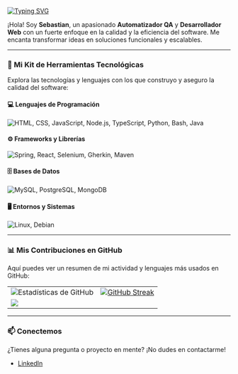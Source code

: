 <a href="https://git.io/typing-svg"><img src="https://readme-typing-svg.demolab.com?font=Fira+Code&letterSpacing=1px&duration=2000&pause=1000&center=true&vCenter=true&width=435&lines=Hey+%F0%9F%91%8B%2C+Soy+Sebastian!;Automatizador+QA;Desarrollador+Web" alt="Typing SVG" />
</a>

¡Hola! Soy **Sebastian**, un apasionado **Automatizador QA** y **Desarrollador Web** con un fuerte enfoque en la calidad y la eficiencia del software. Me encanta transformar ideas en soluciones funcionales y escalables.

---

### 🚀 Mi Kit de Herramientas Tecnológicas

Explora las tecnologías y lenguajes con los que construyo y aseguro la calidad del software:

#### 💻 Lenguajes de Programación

<p>
 <img src="https://skillicons.dev/icons?i=html,css,js,nodejs,ts,python,bash,java&perline=5" alt="HTML, CSS, JavaScript, Node.js, TypeScript, Python, Bash, Java" />
</p>

#### ⚙️ Frameworks y Librerías

<img src="https://skillicons.dev/icons?i=spring,react,selenium,gherkin,maven" alt="Spring, React, Selenium, Gherkin, Maven" />

#### 🗄️ Bases de Datos

<p>
    <img src="https://skillicons.dev/icons?i=mysql,postgres,mongo" alt="MySQL, PostgreSQL, MongoDB" />
</p>

#### 🖥️ Entornos y Sistemas

<img src="https://skillicons.dev/icons?i=linux,debian" alt="Linux, Debian" />

---

### 📊 Mis Contribuciones en GitHub

Aquí puedes ver un resumen de mi actividad y lenguajes más usados en GitHub:

<table>
  <tr>
    <td>
      <img src="https://github-readme-stats-cn9epdn4w-sebastian-hermosillas-projects.vercel.app/api?username=sehermosillaf&show_icons=true&locale=en&theme=gruvbox" alt="Estadísticas de GitHub"/>
    </td>
    <td>
     <a href="https://git.io/streak-stats"><img src="https://github-readme-streak-stats-eta-smoky.vercel.app?user=sehermosillaf&theme=gruvbox&border_radius=&locale=en" alt="GitHub Streak" /></a>
    </td>
  </tr>
 <tr>
     <td>
    <img src="https://github-readme-stats.vercel.app/api/top-langs/?username=sehermosillaf&theme=gruvbox&show_icons=true&hide_border=true&card_width=500px"/>
   </td>
 </tr>
</table>

---

### 📫 Conectemos

¿Tienes alguna pregunta o proyecto en mente? ¡No dudes en contactarme!

* [LinkedIn](https://www.linkedin.com/in/sehermosillaf/) 
